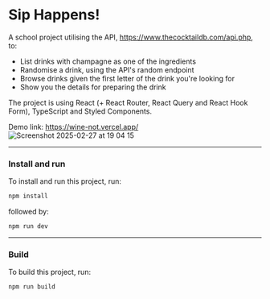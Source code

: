 # Sip Happens!

A school project utilising the API, https://www.thecocktaildb.com/api.php​, to:
- List drinks with champagne as one of the ingredients
- Randomise a drink, using the API's random endpoint
- Browse drinks given the first letter of the drink you're looking for
- Show you the details for preparing the drink

The project is using React (+ React Router, React Query and React Hook Form), TypeScript and Styled Components.

Demo link: https://wine-not.vercel.app/
![Screenshot 2025-02-27 at 19 04 15](https://github.com/user-attachments/assets/147625fa-2b9e-47d0-bc02-2c01c4d256e3)


-----
### Install and run

To install and run this project, run:

```bash
npm install
```
followed by:
```bash
npm run dev
```

-----
### Build
To build this project, run:

```bash
npm run build
```

